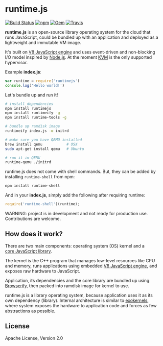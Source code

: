 # runtime.js

[![Build Status](https://travis-ci.org/runtimejs/runtime.svg?branch=master)](https://travis-ci.org/runtimejs/runtime) [![npm](https://img.shields.io/npm/v/runtimejs.svg)](https://www.npmjs.com/package/runtimejs) [![Gem](https://img.shields.io/badge/freenode-%23runtimejs-blue.svg)](https://freenode.net/) [![Travis](https://img.shields.io/badge/GITTER-JOIN_CHAT_%E2%86%92-1dce73.svg)](https://gitter.im/runtimejs/runtime)

__runtime.js__ is an open-source library operating system for the cloud that runs JavaScript, could be bundled up with an application and deployed as a lightweight and immutable VM image.

It's built on [V8 JavaScript engine](https://code.google.com/p/v8/) and uses event-driven and non-blocking I/O model inspired by [Node.js](https://nodejs.org/). At the moment [KVM](http://www.linux-kvm.org/page/Main_Page) is the only supported hypervisor.

Example **index.js**:

```js
var runtime = require('runtimejs')
console.log('Hello world!')
```

Let's bundle up and run it!

```bash
# install dependencies
npm install runtimejs
npm install runtimeify -g
npm install runtime-tools -g

# bundle up ramdisk image
runtimeify index.js -o initrd

# make sure you have QEMU installed
brew install qemu           # OSX
sudo apt-get install qemu   # Ubuntu

# run it in QEMU
runtime-qemu ./initrd
```

runtime.js does not come with shell commands. But, they can be added by installing `runtime-shell` from npm:
```bash
npm install runtime-shell
```
And in your **index.js**, simply add the following after requiring runtime:
```javascript
require('runtime-shell')(runtime);
```

WARNING: project is in development and not ready for production use. Contributions are welcome.

## How does it work?

There are two main components: operating system (OS) kernel and a <a href="https://www.npmjs.com/package/runtimejs"><nobr>core JavaScript library</nobr></a>.

The kernel is the C++ program that manages low-level resources like CPU and memory, runs applications using embedded <a href="https://code.google.com/p/v8/"><nobr>V8 JavaScript engine</nobr></a>, and exposes raw hardware to JavaScript.

Application, its dependencies and the core library are bundled up using <a href="http://browserify.org/">Browserify</a>, then packed into ramdisk image for kernel to use.

runtime.js is a library operating system, because application uses it as its own dependency (library). Internal architecture is similar to [exokernels](https://en.wikipedia.org/wiki/Exokernel), where system exposes the hardware to application code and forces as few abstractions as possible.

License
----
Apache License, Version 2.0
